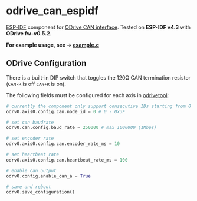 # odrive_can_espidf
[ESP-IDF](https://docs.espressif.com/projects/esp-idf/en/latest/esp32/api-guides/build-system.html?highlight=component) component for [ODrive CAN interface](https://docs.odriverobotics.com/can-protocol).
Tested on **ESP-IDF v4.3** with **ODrive fw-v0.5.2**.

**For example usage, see -> [example.c](example.c)**

## ODrive Configuration
There is a built-in DIP switch that toggles the 120Ω CAN termination resistor (`CAN-R` is off `CAN+R` is on).

The following fields must be configured for each axis in [odrivetool](https://docs.odriverobotics.com/odrivetool.html):

```python
# currently the component only support consecutive IDs starting from 0
odrv0.axis0.config.can.node_id = 0 # 0 - 0x3F

# set can baudrate
odrv0.can.config.baud_rate = 250000 # max 1000000 (1Mbps)

# set encoder rate
odrv0.axis0.config.can.encoder_rate_ms = 10

# set heartbeat rate
odrv0.axis0.config.can.heartbeat_rate_ms = 100

# enable can output
odrv0.config.enable_can_a = True

# save and reboot
odrv0.save_configuration()
```